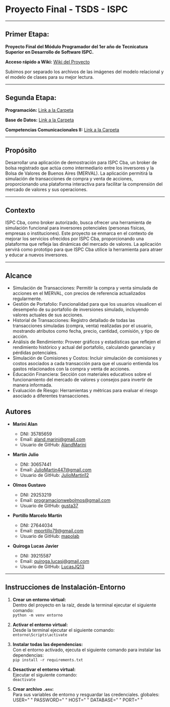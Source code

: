 # Proyecto Final - TSDS - ISPC

---

## Primer Etapa:

**Proyecto Final del Módulo Programador del 1er año de Tecnicatura Superior en Desarrollo de Software ISPC.**

**Acceso rápido a Wiki:** [Wiki del Proyecto](https://github.com/MassiveCashGuys/proyecto-final-tsds-ispc/wiki)

Subimos por separado los archivos de las imágenes del modelo relacional y el modelo de clases para su mejor lectura.

---

## Segunda Etapa:

**Programación:** [Link a la Carpeta](https://github.com/MassiveCashGuys/proyecto-final-tsds-ispc/tree/back/documentaci%C3%B3n/Programacion)

**Base de Datos:** [Link a la Carpeta](https://github.com/MassiveCashGuys/proyecto-final-tsds-ispc/tree/back/documentaci%C3%B3n/BaseDeDatos)

**Competencias Comunicacionales II:** [Link a la Carpeta]()

---

## Propósito

Desarrollar una aplicación de demostración para ISPC Cba, un broker de bolsa registrado que actúa como intermediario entre los inversores y la Bolsa de Valores de Buenos Aires (MERVAL). La aplicación permitirá la simulación de transacciones de compra y venta de acciones, proporcionando una plataforma interactiva para facilitar la comprensión del mercado de valores y sus operaciones.

---

## Contexto

ISPC Cba, como broker autorizado, busca ofrecer una herramienta de simulación funcional para inversores potenciales (personas físicas, empresas o instituciones). Este proyecto se enmarca en el contexto de mejorar los servicios ofrecidos por ISPC Cba, proporcionando una plataforma que refleja las dinámicas del mercado de valores. La aplicación servirá como prototipo para que ISPC Cba utilice la herramienta para atraer y educar a nuevos inversores.

---

## Alcance

* Simulación de Transacciones: Permitir la compra y venta simulada de acciones en el MERVAL, con precios de referencia actualizados regularmente.
* Gestión de Portafolio: Funcionalidad para que los usuarios visualicen el desempeño de su portafolio de inversiones simulado, incluyendo valores actuales de sus acciones.
* Historial de Transacciones: Registro detallado de todas las transacciones simuladas (compra, venta) realizadas por el usuario, mostrando atributos como fecha, precio, cantidad, comisión, y tipo de acción.
* Análisis de Rendimiento: Proveer gráficos y estadísticas que reflejen el rendimiento histórico y actual del portafolio, calculando ganancias y pérdidas potenciales.
* Simulación de Comisiones y Costos: Incluir simulación de comisiones y costos asociados a cada transacción para que el usuario entienda los gastos relacionados con la compra y venta de acciones.
* Educación Financiera: Sección con materiales educativos sobre el funcionamiento del mercado de valores y consejos para invertir de manera informada.
* Evaluación de Riesgo: Herramientas y métricas para evaluar el riesgo asociado a diferentes transacciones.

## Autores

- **Marini Alan**  
  - DNI: 35785659  
  - Email: [aland.marini@gmail.com](mailto:aland.marini@gmail.com)  
  - Usuario de GitHub: [AlandMarini](https://github.com/AlandMarini)

- **Martín Julio**  
  - DNI: 30657441  
  - Email: [JulioMartin447@gmail.com](mailto:JulioMartin447@gmail.com)  
  - Usuario de GitHub: [JulioMartin12](https://github.com/JulioMartin12)

- **Olmos Gustavo**  
  - DNI: 29253219  
  - Email: [programacionwebolmos@gmail.com](mailto:programacionwebolmos@gmail.com)  
  - Usuario de GitHub: [gusta37](https://github.com/gusta37)

- **Portillo Marcelo Martín**  
  - DNI: 27644034  
  - Email: [mportillo79@gmail.com](mailto:mportillo79@gmail.com)  
  - Usuario de GitHub: [mapolab](https://github.com/mapolab)

- **Quiroga Lucas Javier**  
  - DNI: 39215587  
  - Email: [quiroga.lucasj@gmail.com](mailto:quiroga.lucasj@gmail.com)  
  - Usuario de GitHub: [LucasJQ13](https://github.com/LucasJQ13)

---

## Instrucciones de Instalación-Entorno

1. **Crear un entorno virtual:**  
   Dentro del proyecto en la raíz, desde la terminal ejecutar el siguiente comando:  
   `python -m venv entorno`

2. **Activar el entorno virtual:**  
   Desde la terminal ejecutar el siguiente comando:  
   `entorno\Scripts\activate`

3. **Instalar todas las dependencias:**  
   Con el entorno activado, ejecuta el siguiente comando para instalar las dependencias:  
   `pip install -r requirements.txt`

4. **Desactivar el entorno virtual:**  
   Ejecutar el siguiente comando:  
   `deactivate`

5. **Crear archivo `.env`:**  
   Para sus variables de entorno y resguardar las credenciales. 
   globales:  
   USER=" "
   PASSWORD=" "
   HOST=" " 
   DATABASE=" " 
   PORT=" "
